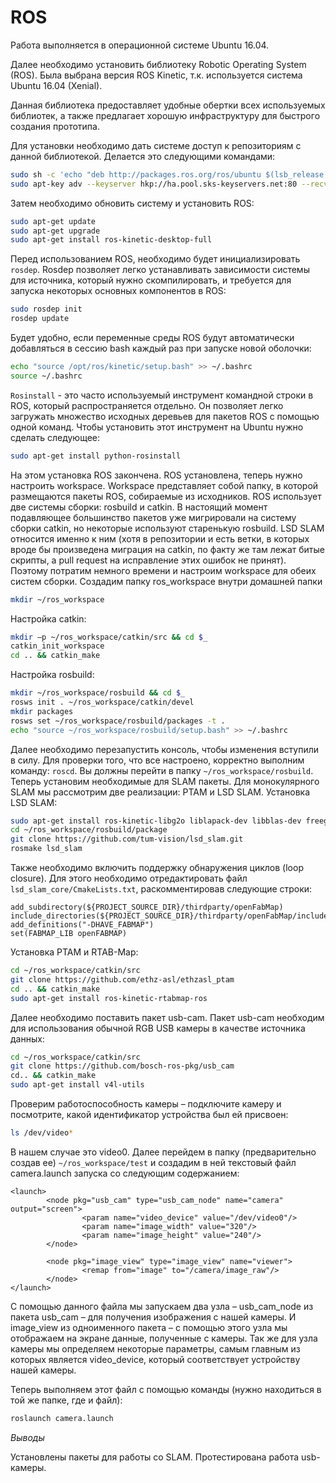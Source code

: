# ROS


Работа выполняется в операционной системе Ubuntu 16.04.

Далее необходимо установить библиотеку Robotic Operating System (ROS). Была выбрана версия ROS Kinetic, 
т.к. используется система Ubuntu 16.04 (Xenial). 

Данная библиотека предоставляет удобные обертки всех 
используемых библиотек, а также предлагает хорошую инфраструктуру для быстрого создания прототипа.

Для установки необходимо дать системе доступ к репозиториям с данной библиотекой. Делается это следующими командами:
```bash
sudo sh -c 'echo "deb http://packages.ros.org/ros/ubuntu $(lsb_release -sc) main" > /etc/apt/sources.list.d/ros-latest.list'
sudo apt-key adv --keyserver hkp://ha.pool.sks-keyservers.net:80 --recv-key 421C365BD9FF1F717815A3895523BAEEB01FA116
```
Затем необходимо обновить систему и установить ROS:
```bash
sudo apt-get update
sudo apt-get upgrade
sudo apt-get install ros-kinetic-desktop-full
```

Перед использованием ROS, необходимо будет инициализировать `rosdep`. Rosdep позволяет легко устанавливать 
зависимости системы для источника, который нужно скомпилировать, и требуется для запуска некоторых 
основных компонентов в ROS:
```bash
sudo rosdep init
rosdep update
```
Будет удобно, если переменные среды ROS будут автоматически добавляться в сессию bash каждый раз при запуске новой оболочки:
```bash
echo "source /opt/ros/kinetic/setup.bash" >> ~/.bashrc
source ~/.bashrc
```
`Rosinstall` - это часто используемый инструмент командной строки в ROS, который распространяется отдельно. 
Он позволяет легко загружать множество исходных деревьев для пакетов ROS с помощью одной команд. 
Чтобы установить этот инструмент на Ubuntu нужно сделать следующее:
```bash
sudo apt-get install python-rosinstall
```
На этом установка ROS закончена.
ROS установлена, теперь нужно настроить workspace. Workspace представляет собой папку, в которой 
размещаются пакеты ROS, собираемые из исходников.
ROS использует две системы сборки: rosbuild и catkin. В настоящий момент подавляющее большинство 
пакетов уже мигрировали на систему сборки catkin, но некоторые используют старенькую rosbuild. LSD SLAM относится именно к ним (хотя в репозитории и есть ветки, в которых вроде бы произведена миграция на catkin, по факту же там лежат битые скрипты, а pull request на исправление этих ошибок не принят). Поэтому потратим немного времени и настроим workspace для обеих систем сборки.
Создадим папку ros_workspace внутри домашней папки
```bash
mkdir ~/ros_workspace
```
Настройка catkin:
```bash
mkdir –p ~/ros_workspace/catkin/src && cd $_
catkin_init_workspace
cd .. && catkin_make
```

Настройка rosbuild:
```bash
mkdir ~/ros_workspace/rosbuild && cd $_
rosws init . ~/ros_workspace/catkin/devel
mkdir packages
rosws set ~/ros_workspace/rosbuild/packages -t .
echo "source ~/ros_workspace/rosbuild/setup.bash" >> ~/.bashrc
```

Далее необходимо перезапустить консоль, чтобы изменения вступили в силу. Для проверки того, что все настроено, 
корректно выполним команду: `roscd`.
Вы должны перейти в папку `~/ros_workspace/rosbuild`.
Теперь установим необходимые для SLAM пакеты. Для монокулярного SLAM мы рассмотрим две реализации: PTAM и LSD SLAM.
Установка LSD SLAM:
```bash
sudo apt-get install ros-kinetic-libg2o liblapack-dev libblas-dev freeglut3-dev libqglviewer-dev libsuitesparse-dev libx11-dev
cd ~/ros_workspace/rosbuild/package
git clone https://github.com/tum-vision/lsd_slam.git
rosmake lsd_slam
```

Также необходимо включить поддержку обнаружения циклов (loop closure). Для этого необходимо отредактировать 
файл `lsd_slam_core/CmakeLists.txt`, раскомментировав следующие строки:
```text
add_subdirectory(${PROJECT_SOURCE_DIR}/thirdparty/openFabMap)
include_directories(${PROJECT_SOURCE_DIR}/thirdparty/openFabMap/include)
add_definitions("-DHAVE_FABMAP")
set(FABMAP_LIB openFABMAP)
```

Установка PTAM и RTAB-Map:
```bash
cd ~/ros_workspace/catkin/src
git clone https://github.com/ethz-asl/ethzasl_ptam
cd .. && catkin_make
sudo apt-get install ros-kinetic-rtabmap-ros
```

Далее необходимо поставить пакет usb-cam. Пакет usb-cam необходим для использования обычной RGB USB камеры 
в качестве источника данных:
```bash
cd ~/ros_workspace/catkin/src
git clone https://github.com/bosch-ros-pkg/usb_cam
cd.. && catkin_make
sudo apt-get install v4l-utils
```
Проверим работоспособность камеры – подключите камеру и посмотрите, какой идентификатор устройства был ей присвоен:
```bash
ls /dev/video*
```

В нашем случае это video0. Далее перейдем в папку (предварительно создав ее) `~/ros_workspace/test` и создадим 
в ней текстовый файл camera.launch запуска со следующим содержанием:
```text
<launch>
        <node pkg="usb_cam" type="usb_cam_node" name="camera" output="screen">
                <param name="video_device" value="/dev/video0"/>
                <param name="image_width" value="320"/>
                <param name="image_height" value="240"/>
        </node>

        <node pkg="image_view" type="image_view" name="viewer">
                <remap from="image" to="/camera/image_raw"/>
        </node>
</launch>
```

С помощью данного файла мы запускаем два узла – usb_cam_node из пакета usb_cam – для получения изображения 
с нашей камеры. И image_view из одноименного пакета – с помощью этого узла мы отображаем на экране данные, 
полученные с камеры. Так же для узла камеры мы определяем некоторые параметры, самым главным из которых 
является video_device, который соответствует устройству нашей камеры.

Теперь выполняем этот файл с помощью команды (нужно находиться в той же папке, где и файл):
```bash
roslaunch camera.launch
```

*Выводы*

Установлены пакеты для работы со SLAM. Протестирована работа usb-камеры.

